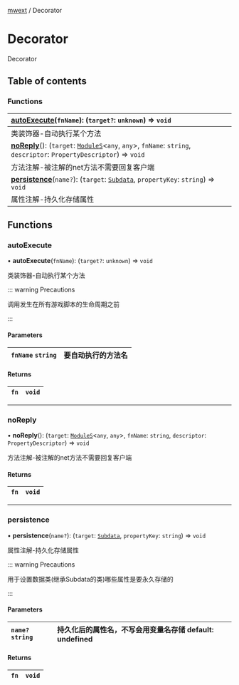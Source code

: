 [mwext](Extension.mwext.md) / Decorator

# Decorator <Badge type="tip" text="Namespace" /> <Score text="Decorator" />

Decorator

## Table of contents

### Functions <Score text="Functions" /> 
| **[autoExecute](mwext.Decorator.md#autoexecute)**(`fnName`): (`target?`: `unknown`) => `void`  |
| :-----|
| 类装饰器-自动执行某个方法|
| **[noReply](mwext.Decorator.md#noreply)**(): (`target`: [`ModuleS`](../classes/mwext.ModuleS.md)<`any`, `any`\>, `fnName`: `string`, `descriptor`: `PropertyDescriptor`) => `void`  |
| 方法注解-被注解的net方法不需要回复客户端|
| **[persistence](mwext.Decorator.md#persistence)**(`name?`): (`target`: [`Subdata`](../classes/mwext.Subdata.md), `propertyKey`: `string`) => `void`  |
| 属性注解-持久化存储属性|

## Functions

### autoExecute <Score text="autoExecute" /> 

• **autoExecute**(`fnName`): (`target?`: `unknown`) => `void` 

类装饰器-自动执行某个方法

::: warning Precautions

调用发生在所有游戏脚本的生命周期之前

:::


#### Parameters

| `fnName` `string` |  要自动执行的方法名 |
| :------ | :------ |

#### Returns

| `fn` | `void` |
| :------ | :------ |

___

### noReply <Score text="noReply" /> 

• **noReply**(): (`target`: [`ModuleS`](../classes/mwext.ModuleS.md)<`any`, `any`\>, `fnName`: `string`, `descriptor`: `PropertyDescriptor`) => `void` <Badge type="tip" text="server" />

方法注解-被注解的net方法不需要回复客户端


#### Returns

| `fn` | `void` |
| :------ | :------ |

___

### persistence <Score text="persistence" /> 

• **persistence**(`name?`): (`target`: [`Subdata`](../classes/mwext.Subdata.md), `propertyKey`: `string`) => `void` 

属性注解-持久化存储属性

::: warning Precautions

用于设置数据类(继承Subdata的类)哪些属性是要永久存储的

:::


#### Parameters

| `name?` `string` |  持久化后的属性名，不写会用变量名存储 default: undefined |
| :------ | :------ |

#### Returns

| `fn` | `void` |
| :------ | :------ |
